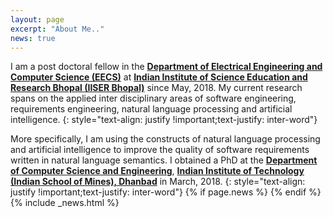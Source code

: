 ```yaml
---
layout: page
excerpt: "About Me.."
news: true
---
```

I am a post doctoral fellow in the **[Department of Electrical Engineering and Computer Science (EECS)](https://eecs.iiserb.ac.in/)** at **[Indian Institute of Science Education and Research Bhopal (IISER Bhopal)](https://www.iiserb.ac.in/)** since May, 2018. My current research spans on the applied inter disciplinary areas of software engineering, requirements engineering, natural language processing and artificial intelligence. 
{: style="text-align: justify !important;text-justify: inter-word"}

More specifically, I am using the constructs of natural language processing and artificial intelligence to improve the quality of software requirements written in natural language semantics. I obtained a PhD at the **[Department of Computer Science and Engineering](https://www.iitism.ac.in/index.php/Departments/dept_cse)**, **[Indian Institute of Technology (Indian School of Mines), Dhanbad](https://www.iitism.ac.in/)** in March, 2018. 
{: style="text-align: justify !important;text-justify: inter-word"}
{% if page.news %}
{% endif %} 
{% include _news.html %}







